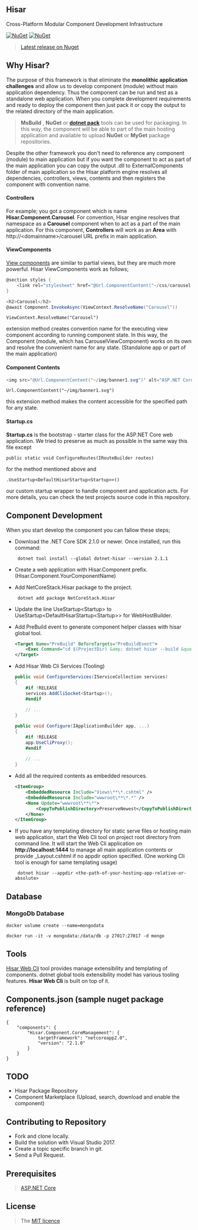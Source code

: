 ## Hisar
Cross-Platform Modular Component Development Infrastructure 

[![NuGet](https://img.shields.io/nuget/v/NetCoreStack.Hisar.svg?longCache=true&style=flat-square)](https://www.nuget.org/packages/NetCoreStack.Hisar)
[![NuGet](https://img.shields.io/nuget/dt/NetCoreStack.Hisar.svg?longCache=true&style=flat-square)](https://www.nuget.org/packages/NetCoreStack.Hisar)


>[Latest release on Nuget](https://www.nuget.org/packages/NetCoreStack.Hisar/)


## Why Hisar?
The purpose of this framework is that eliminate the **monolithic application challenges** and allow us to develop component (module) without main application dependency. Thus the component can be run and test as a standalone web application. When you complete development requirements and ready to deploy the component then just pack it or copy the output to the related directory of the main application.

> **MsBuild** , **NuGet** or **[dotnet pack](https://docs.microsoft.com/en-us/dotnet/articles/core/tools/dotnet-pack)** tools can be used for packaging. In this way, the component will be able to part of the main hosting application and available to upload **NuGet** or **MyGet** package repositories. 

Despite the other framework you don't need to reference any component (module) to main application but if you want the component to act as part of the main application you can copy the output .dll to ExternalComponents folder of main application so the Hisar platform engine resolves all dependencies, controllers, views, contents and then registers the component with convention name.

#### Controllers

For example; you got a component which is name **Hisar.Component.Carousel**. For convention, Hisar engine resolves that namespace as a **Carousel** component when to act as a part of the main application. For this component, **Controllers** will work as an **Area** with http://\<domainname\>/carousel URL prefix in main application.

#### ViewComponents
[View components]((https://docs.microsoft.com/en-us/aspnet/core/mvc/views/view-components)) are similar to partial views, but they are much more powerful. Hisar ViewComponents work as follows;

```csharp
@section styles {
    <link rel="stylesheet" href="@Url.ComponentContent("~/css/carousel.css")" />
}

<h2>Carousel</h2>
@await Component.InvokeAsync(ViewContext.ResolveName("Carousel"))
```
    ViewContext.ResolveName("Carousel")

extension method creates convention name for the executing view component according to running component state. In this way, the Component (module, which has CarouselViewComponent) works on its own and resolve the convenient name for any state. (Standalone app or part of the main application)

#### Component Contents
```csharp
<img src="@Url.ComponentContent("~/img/banner1.svg")" alt="ASP.NET Core" class="img-responsive" />
```

    Url.ComponentContent("~/img/banner1.svg")

this extension method makes the content accessible for the specified path for any state.

#### Startup.cs

**Startup.cs** is the bootstrap - starter class for the ASP.NET Core web application. We tried to preserve as much as possible in the same way this file except 

    public static void ConfigureRoutes(IRouteBuilder routes)

for the method mentioned above and

    .UseStartup<DefaultHisarStartup<Startup>>()

our custom startup wrapper to handle component and application acts. For more details, you can check the test projects source code in this repository.

## Component Development
When you start develop the component you can fallow these steps;
 - Download the .NET Core SDK 2.1.0 or newer. Once installed, run this command:
 
        dotnet tool install --global dotnet-hisar --version 2.1.1

 - Create a web application with Hisar.Component prefix. (Hisar.Component.YourComponentName)
 - Add NetCoreStack.Hisar package to the project.

        dotnet add package NetCoreStack.Hisar

 - Update the line UseStartup\<Startup> to UseStartup\<DefaultHisarStartup\<Startup>> for WebHostBuilder.

 - Add PreBuild event to generate component helper classes with hisar global tool.
    ```xml
    <Target Name="PreBuild" BeforeTargets="PreBuildEvent">
        <Exec Command="cd $(ProjectDir) &amp; dotnet hisar --build &quot;$(ProjectDir)&quot;" />
    </Target>
    ```

- Add Hisar Web Cli Services (Tooling)
    ```csharp
    public void ConfigureServices(IServiceCollection services)
    {
        #if !RELEASE
        services.AddCliSocket<Startup>();
        #endif
        
        // ...
    }

    public void Configure(IApplicationBuilder app, ...)
    {
        #if !RELEASE
        app.UseCliProxy();
        #endif
        
        // ...
    }

    ```

 - Add all the required contents as embedded resources.
    ```xml
    <ItemGroup>
        <EmbeddedResource Include="Views\**\*.cshtml" />
        <EmbeddedResource Include="wwwroot\**\*.*" />
        <None Update="wwwroot\**\*">
            <CopyToPublishDirectory>PreserveNewest</CopyToPublishDirectory>
        </None>
    </ItemGroup>
    ```
 - If you have any templating directory for static serve files or hosting main web application, start the Web Cli tool on project root directory from command line. It will start the Web Cli application on **http://localhost:1444** to manage all main application contents or provide _Layout.cshtml if no appdir option specified. (One working Cli tool is enough for same templating usage)

        dotnet hisar --appdir <the-path-of-your-hosting-app-relative-or-absolute> 

## Database
### MongoDb Database 

    docker volume create --name=mongodata

    docker run -it -v mongodata:/data/db -p 27017:27017 -d mongo

## Tools
[Hisar Web Cli](https://github.com/NetCoreStack/Tools) tool provides manage extensibility and templating of components. dotnet global tools extensibility model has various tooling features. **Hisar Web Cli** is built on top of it.

## Components.json (sample nuget package reference)

    {
        "components": {
            "Hisar.Component.CoreManagement": {
                targetFramework": "netcoreapp2.0",
                "version": "2.1.0"
            }
        }
    }

## TODO
 - Hisar Package Repository
 - Component Marketplace (Upload, search, download and enable the component)

## Contributing to Repository
 - Fork and clone locally.
 - Build the solution with Visual Studio 2017.
 - Create a topic specific branch in git.
 - Send a Pull Request.

## Prerequisites
> [ASP.NET Core](https://github.com/aspnet/Home)

## License
> The [MIT licence](https://github.com/NetCoreStack/Hisar/blob/master/LICENSE.txt)
